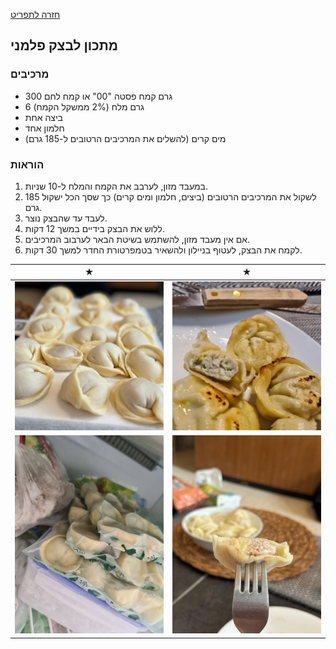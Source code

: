 [חזרה לתפריט](../index.MD)

## מתכון לבצק פלמני

### מרכיבים

- 300 גרם קמח פסטה "00" או קמח לחם
- 6 גרם מלח (2% ממשקל הקמח)
- ביצה אחת
- חלמון אחד
- מים קרים (להשלים את המרכיבים הרטובים ל-185 גרם)

### הוראות

1. במעבד מזון, לערבב את הקמח והמלח ל-10 שניות.
2. לשקול את המרכיבים הרטובים (ביצים, חלמון ומים קרים) כך שסך הכל ישקול 185 גרם.
3. לעבד עד שהבצק נוצר.
4. ללוש את הבצק בידיים במשך 12 דקות.
5. אם אין מעבד מזון, להשתמש בשיטת הבאר לערבוב המרכיבים.
6. לקמח את הבצק, לעטוף בניילון ולהשאיר בטמפרטורת החדר למשך 30 דקות.

|                        ★                        |               ★                               |
:-----------------------------------------------:|:---------------------------------------------:|
|       ![Pilmeni](../images/pilmeni1.jpg)        | ![Pilmeni fried](../images/pilmeni_fried.jpg) |
| ![Pilmeni frozen](../images/pilmeni_frozen.jpg) |      ![Pilmeni](../images/pilmeni2.jpg)       |
